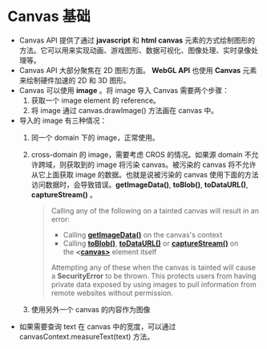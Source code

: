 # Canvas 基础

- Canvas API 提供了通过 **javascript** 和 **html canvas** 元素的方式绘制图形的方法。它可以用来实现动画、游戏图形、数据可视化、图像处理、实时录像处理等。
- Canvas API 大部分聚焦在 2D 图形方面。 **WebGL API** 也使用 **Canvas** 元素来绘制硬件加速的 2D 和 3D 图形。
- Canvas 可以使用 **image** 。将 image 导入 Canvas 需要两个步骤：
    1. 获取一个 image element 的 reference。
    2. 将 image 通过 canvas.drawImage() 方法画在 canvas 中。
- 导入的 image 有三种情况：
    1. 同一个 domain 下的 image，正常使用。
    2. cross-domain 的 image，需要考虑 CROS 的情况。如果源 domain 不允许跨域，则获取到的 image 将污染 canvas。被污染的 canvas 将不允许从它上面获取 image 的数据。也就是说被污染的 canvas 使用下面的方法访问数据时，会导致错误。**getImageData()**, **toBlob()**, **toDataURL()**, **captureStream()** 。

        >
        >
        >
        > Calling any of the following on a tainted canvas will result in an error:
        >
        > - Calling **[getImageData()](https://developer.mozilla.org/en-US/docs/Web/API/CanvasRenderingContext2D/getImageData)** on the canvas's context
        > - Calling **[toBlob()](https://developer.mozilla.org/en-US/docs/Web/API/HTMLCanvasElement/toBlob)**, **[toDataURL()](https://developer.mozilla.org/en-US/docs/Web/API/HTMLCanvasElement/toDataURL)** or **[captureStream()](https://developer.mozilla.org/en-US/docs/Web/API/HTMLCanvasElement/captureStream)** on the **<[canvas>](https://developer.mozilla.org/en-US/docs/Web/HTML/Element/canvas)** element itself
        >
        > Attempting any of these when the canvas is tainted will cause a **SecurityError** to be thrown. This protects users from having private data exposed by using images to pull information from remote websites without permission.
        >
    3. 使用另外一个 canvas 的内容作为图像
- 如果需要查询 text 在 canvas 中的宽度，可以通过 canvasContext.measureText(text) 方法。